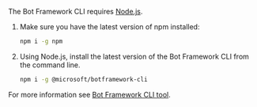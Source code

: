 The Bot Framework CLI requires [Node.js](https://nodejs.org/en/).

1. Make sure you have the latest version of npm installed:

    ```bash
    npm i -g npm
    ```

1. Using Node.js, install the latest version of the Bot Framework CLI from the command line.

    ```bash
    npm i -g @microsoft/botframework-cli
    ```

For more information see [Bot Framework CLI tool](../v4sdk/bf-cli-overview.md).
